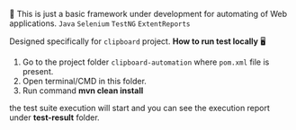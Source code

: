  :seedling: This is just a basic framework under development for automating of Web applications.  `Java` `Selenium` `TestNG` `ExtentReports`

 Designed specifically for `clipboard` project.
**How to run test locally** :desktop_computer:    

1. Go to the project folder `clipboard-automation` where `pom.xml` file is present.
2. Open terminal/CMD in this folder.   
3. Run command **mvn clean install**   

the test suite execution will start and you can see the execution report under **test-result** folder.



